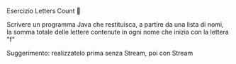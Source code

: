 Esercizio Letters Count 🛴

Scrivere un programma Java che restituisca, a partire da una lista di nomi, la somma totale
delle lettere contenute in ogni nome che inizia con la lettera "f"

Suggerimento: realizzatelo prima senza Stream, poi con Stream

